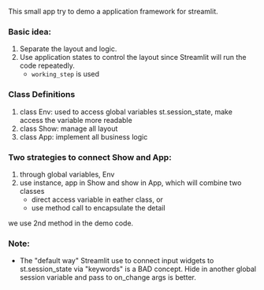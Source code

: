 This small app try to demo a application framework for streamlit.

### Basic idea:
1. Separate the layout and logic.
2. Use application states to control the layout since Streamlit will run the code repeatedly.
   - `working_step` is used

### Class Definitions
1. class Env: used to access global variables st.session_state, make access the variable more readable
2. class Show: manage all layout
3. class App: implement all business logic

### Two strategies to connect Show and App:
1. through global variables, Env
2. use instance, app in Show and show in App, which will combine two classes
   - direct access variable in eather class, or 
   - use method call to encapsulate the detail

we use 2nd method in the demo code.

### Note:
- The "default way" Streamlit use to connect input widgets to st.session_state via "keywords" is a BAD concept.
  Hide in another global session variable and pass to on_change args is better.


